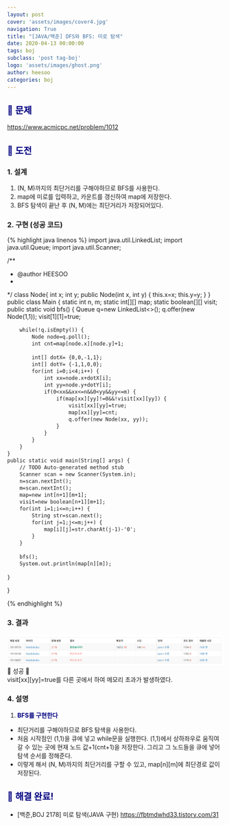 ```yaml
---
layout: post
cover: 'assets/images/cover4.jpg'
navigation: True
title: "[JAVA/백준] DFS와 BFS: 미로 탐색"
date: 2020-04-13 00:00:00
tags: boj
subclass: 'post tag-boj'
logo: 'assets/images/ghost.png'
author: heesoo
categories: boj
---
```

## <span style="color:navy">👀 문제</span>
<https://www.acmicpc.net/problem/1012>

## <span style="color:navy">👊 도전</span>

### 1. 설계
1. (N, M)까지의 최단거리를 구해야하므로 BFS를 사용한다.
2. map에 미로를 입력하고, 카운트를 갱신하여 map에 저장한다.
3. BFS 탐색이 끝난 후 (N, M)에는 최단거리가 저장되어있다.

### 2. 구현 (성공 코드)
{% highlight java linenos %}
import java.util.LinkedList;
import java.util.Queue;
import java.util.Scanner;

/**
 * @author HEESOO
 *
 */
class Node{
	int x;
	int y;
	public Node(int x, int y) {
		this.x=x;
		this.y=y;
	}
}
public class Main {
	static int n, m;
	static int[][] map;
	static boolean[][] visit;
	public static void bfs() {
		Queue<Node> q=new LinkedList<>();
		q.offer(new Node(1,1));
		visit[1][1]=true;
		
		while(!q.isEmpty()) {
			Node node=q.poll();
			int cnt=map[node.x][node.y]+1;
			
			int[] dotX= {0,0,-1,1};
			int[] dotY= {-1,1,0,0};
			for(int i=0;i<4;i++) {
				int xx=node.x+dotX[i];
				int yy=node.y+dotY[i];				
				if(0<xx&&xx<=n&&0<yy&&yy<=m) {
					if(map[xx][yy]!=0&&!visit[xx][yy]) {
						visit[xx][yy]=true;
						map[xx][yy]=cnt;
						q.offer(new Node(xx, yy));
					}
				}
			}
		}
	}
	public static void main(String[] args) {
		// TODO Auto-generated method stub
		Scanner scan = new Scanner(System.in);
		n=scan.nextInt();
		m=scan.nextInt();
		map=new int[n+1][m+1];
		visit=new boolean[n+1][m+1];
		for(int i=1;i<=n;i++) {
			String str=scan.next();
			for(int j=1;j<=m;j++) {
				map[i][j]=str.charAt(j-1)-'0';
			}
		}
		
		bfs();
		System.out.println(map[n][m]);
		
	}
}

 {% endhighlight %}

### 3. 결과
![실행결과](./assets/images/200413_3.PNG)
🤟 성공 🤟  
visit[xx][yy]=true를 다른 곳에서 하여 메모리 초과가 발생하였다.

### 4. 설명
1. **<span style="color:navy">BFS를 구현한다</span>**
- 최단거리를 구해야하므로 BFS 탐색을 사용한다.
- 처음 시작점인 (1,1)을 큐에 넣고 while문을 실행한다. (1,1)에서 상하좌우로 움직여 갈 수 있는 곳에 현재 노드 값+1(cnt+1)을 저장한다. 그리고 그 노드들을 큐에 넣어 탐색 순서를 정해준다.
- 이렇게 해서 (N, M)까지의 최단거리를 구할 수 있고, map[n][m]에 최단경로 값이 저장된다.

## <span style="color:navy">👏 해결 완료!</span>
- [백준,BOJ 2178] 미로 탐색(JAVA 구현) <https://fbtmdwhd33.tistory.com/31>